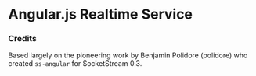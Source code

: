 # Angular.js Realtime Service



### Credits

Based largely on the pioneering work by Benjamin Polidore (polidore) who created `ss-angular` for SocketStream 0.3.